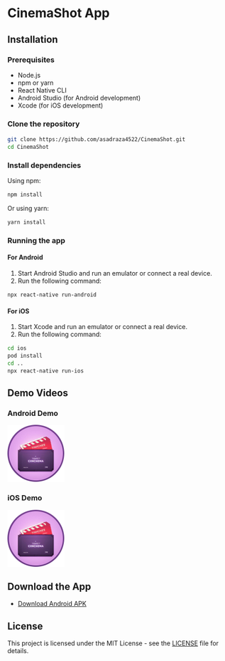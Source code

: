 # CinemaShot App

## Installation

### Prerequisites

- Node.js
- npm or yarn
- React Native CLI
- Android Studio (for Android development)
- Xcode (for iOS development)

### Clone the repository

```bash
git clone https://github.com/asadraza4522/CinemaShot.git
cd CinemaShot
```

### Install dependencies

Using npm:
```bash
npm install
```

Or using yarn:
```bash
yarn install
```

### Running the app

#### For Android

1. Start Android Studio and run an emulator or connect a real device.
2. Run the following command:
```bash
npx react-native run-android
```

#### For iOS

1. Start Xcode and run an emulator or connect a real device.
2. Run the following command:
```bash
cd ios
pod install
cd ..
npx react-native run-ios
```

## Demo Videos

### Android Demo
[<img src="src/assets/icons/App_Icon.png" width="128"/>](https://drive.google.com/file/d/1LT_Xm6Svj5GxEkt90B7ao3YQjgZnJRHP/view?usp=sharing)

### iOS Demo
[<img src="src/assets/icons/App_Icon.png" width="128"/>](https://drive.google.com/file/d/1OMeyMv8iUpZBpeQskfMwse3rHuPPEscA/view?usp=sharing)

## Download the App

- [Download Android APK](https://drive.google.com/file/d/1iqrzqW1pP8IKvUR5OM0dcP7_m6LBOx94/view?usp=drive_link)

## License

This project is licensed under the MIT License - see the [LICENSE](LICENSE) file for details.
